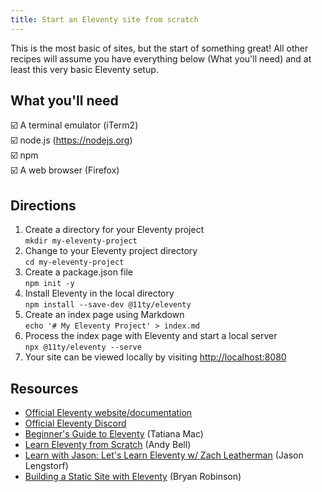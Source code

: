 ```yaml
---
title: Start an Eleventy site from scratch
---
```


This is the most basic of sites, but the start of something great! All other recipes will assume you have everything below (What you'll need) and at least this very basic Eleventy setup.

## What you'll need
☑️ A terminal emulator (iTerm2)\
☑️ node.js (https://nodejs.org)\
☑️ npm\
☑️ A web browser (Firefox)

## Directions

1. Create a directory for your Eleventy project\
`mkdir my-eleventy-project`
2. Change to your Eleventy project directory\
`cd my-eleventy-project`
3. Create a package.json file\
`npm init -y`
4. Install Eleventy in the local directory\
`npm install --save-dev @11ty/eleventy`
5. Create an index page using Markdown\
`echo '# My Eleventy Project' > index.md`
6. Process the index page with Eleventy and start a local server\
`npx @11ty/eleventy --serve`
7. Your site can be viewed locally by visiting [http://localhost:8080](http://localhost:8080)

## Resources
* [Official Eleventy website/documentation](https://11ty.dev)
* [Official Eleventy Discord](https://discord.gg/GBkBy9u)
* [Beginner's Guide to Eleventy](https://tatianamac.com/posts/beginner-eleventy-tutorial-parti/) (Tatiana Mac)
* [Learn Eleventy from Scratch](https://piccalil.li/course/learn-eleventy-from-scratch/) (Andy Bell)
* [Learn with Jason: Let's Learn Eleventy w/ Zach Leatherman](https://www.youtube.com/watch?v=j8mJrhhdHWc) (Jason Lengstorf)
* [Building a Static Site with Eleventy](https://www.youtube.com/watch?v=p7TkCS01lI8) (Bryan Robinson)